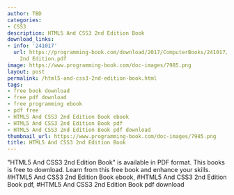 ```yaml
---
author: TBD
categories:
- CSS3
description: HTML5 And CSS3 2nd Edition Book
download_links:
- info: '241017'
  url: https://programming-book.com/download/2017/ComputerBooks/241017/HTML5 And CSS3
    2nd Edition.pdf
image: https://www.programming-book.com/doc-images/7985.png
layout: post
permalink: /html5-and-css3-2nd-edition-book.html
tags:
- free book download
- free pdf download
- free programming ebook
- pdf free
- HTML5 And CSS3 2nd Edition Book ebook
- HTML5 And CSS3 2nd Edition Book pdf
- HTML5 And CSS3 2nd Edition Book pdf download
thumbnail_url: https://www.programming-book.com/doc-images/7985.png
title: HTML5 And CSS3 2nd Edition Book
---
```


 
<div class="item-desc text-justify">
  "HTML5 And CSS3 2nd Edition Book" is available in PDF format. This books is free to download. Learn from this free book and enhance your skills.
  <br>
  #HTML5 And CSS3 2nd Edition Book ebook, #HTML5 And CSS3 2nd Edition Book pdf, #HTML5 And CSS3 2nd Edition Book pdf download
</div>